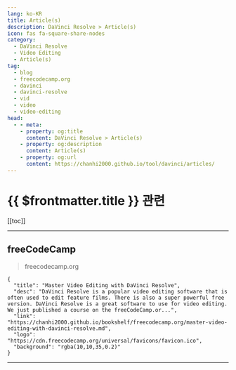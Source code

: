 ```yaml
---
lang: ko-KR
title: Article(s)
description: DaVinci Resolve > Article(s)
icon: fas fa-square-share-nodes
category:
  - DaVinci Resolve
  - Video Editing
  - Article(s)
tag: 
  - blog
  - freecodecamp.org
  - davinci
  - davinci-resolve
  - vid
  - video
  - video-editing
head:
  - - meta:
    - property: og:title
      content: DaVinci Resolve > Article(s)
    - property: og:description
      content: Article(s)
    - property: og:url
      content: https://chanhi2000.github.io/tool/davinci/articles/
---
```


# {{ $frontmatter.title }} 관련

<SiteInfo
  name="freeCodeCamp Programming Tutorials: Python, JavaScript, Git & More"
  desc="Browse thousands of programming tutorials written by experts. Learn Web Development, Data Science, DevOps, Security, and get developer career advice."
  url="https://freecodecamp.org/news/"
  logo="https://cdn.freecodecamp.org/universal/favicons/favicon.ico"
  preview="https://cdn.freecodecamp.org/platform/universal/fcc_meta_1920X1080-indigo.png"/>

[[toc]]

---

## <VPIcon icon="fa-brands fa-free-code-camp"/>freeCodeCamp

> freecodecamp.org

```component VPCard
{
  "title": "Master Video Editing with DaVinci Resolve",
  "desc": "DaVinci Resolve is a popular video editing software that is often used to edit feature films. There is also a super powerful free version. DaVinci Resolve is a great software to use for video editing. We just published a course on the freeCodeCamp.or...",
  "link": "https://chanhi2000.github.io/bookshelf/freecodecamp.org/master-video-editing-with-davinci-resolve.md",
  "logo": "https://cdn.freecodecamp.org/universal/favicons/favicon.ico",
  "background": "rgba(10,10,35,0.2)"
}
```

<!-- END: freecodecamp.org -->

---

<TagLinks />